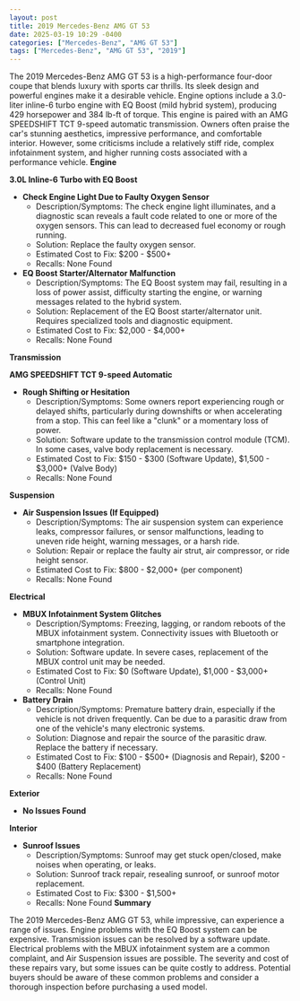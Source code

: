 ```yaml
---
layout: post
title: 2019 Mercedes-Benz AMG GT 53
date: 2025-03-19 10:29 -0400
categories: ["Mercedes-Benz", "AMG GT 53"]
tags: ["Mercedes-Benz", "AMG GT 53", "2019"]
---
```

The 2019 Mercedes-Benz AMG GT 53 is a high-performance four-door coupe that blends luxury with sports car thrills. Its sleek design and powerful engines make it a desirable vehicle. Engine options include a 3.0-liter inline-6 turbo engine with EQ Boost (mild hybrid system), producing 429 horsepower and 384 lb-ft of torque. This engine is paired with an AMG SPEEDSHIFT TCT 9-speed automatic transmission. Owners often praise the car's stunning aesthetics, impressive performance, and comfortable interior. However, some criticisms include a relatively stiff ride, complex infotainment system, and higher running costs associated with a performance vehicle.
**Engine**

**3.0L Inline-6 Turbo with EQ Boost**
* **Check Engine Light Due to Faulty Oxygen Sensor**
    * Description/Symptoms: The check engine light illuminates, and a diagnostic scan reveals a fault code related to one or more of the oxygen sensors. This can lead to decreased fuel economy or rough running.
    * Solution: Replace the faulty oxygen sensor.
    * Estimated Cost to Fix: $200 - $500+
    * Recalls: None Found
* **EQ Boost Starter/Alternator Malfunction**
    * Description/Symptoms: The EQ Boost system may fail, resulting in a loss of power assist, difficulty starting the engine, or warning messages related to the hybrid system.
    * Solution: Replacement of the EQ Boost starter/alternator unit. Requires specialized tools and diagnostic equipment.
    * Estimated Cost to Fix: $2,000 - $4,000+
    * Recalls: None Found

**Transmission**

**AMG SPEEDSHIFT TCT 9-speed Automatic**
* **Rough Shifting or Hesitation**
    * Description/Symptoms: Some owners report experiencing rough or delayed shifts, particularly during downshifts or when accelerating from a stop. This can feel like a "clunk" or a momentary loss of power.
    * Solution: Software update to the transmission control module (TCM). In some cases, valve body replacement is necessary.
    * Estimated Cost to Fix: $150 - $300 (Software Update), $1,500 - $3,000+ (Valve Body)
    * Recalls: None Found

**Suspension**

* **Air Suspension Issues (If Equipped)**
    * Description/Symptoms: The air suspension system can experience leaks, compressor failures, or sensor malfunctions, leading to uneven ride height, warning messages, or a harsh ride.
    * Solution: Repair or replace the faulty air strut, air compressor, or ride height sensor.
    * Estimated Cost to Fix: $800 - $2,000+ (per component)
    * Recalls: None Found

**Electrical**

* **MBUX Infotainment System Glitches**
    * Description/Symptoms: Freezing, lagging, or random reboots of the MBUX infotainment system. Connectivity issues with Bluetooth or smartphone integration.
    * Solution: Software update. In severe cases, replacement of the MBUX control unit may be needed.
    * Estimated Cost to Fix: $0 (Software Update), $1,000 - $3,000+ (Control Unit)
    * Recalls: None Found
* **Battery Drain**
    * Description/Symptoms: Premature battery drain, especially if the vehicle is not driven frequently. Can be due to a parasitic draw from one of the vehicle's many electronic systems.
    * Solution: Diagnose and repair the source of the parasitic draw. Replace the battery if necessary.
    * Estimated Cost to Fix: $100 - $500+ (Diagnosis and Repair), $200 - $400 (Battery Replacement)
    * Recalls: None Found

**Exterior**

* **No Issues Found**

**Interior**

* **Sunroof Issues**
    * Description/Symptoms: Sunroof may get stuck open/closed, make noises when operating, or leaks.
    * Solution: Sunroof track repair, resealing sunroof, or sunroof motor replacement.
    * Estimated Cost to Fix: $300 - $1,500+
    * Recalls: None Found
**Summary**

The 2019 Mercedes-Benz AMG GT 53, while impressive, can experience a range of issues. Engine problems with the EQ Boost system can be expensive. Transmission issues can be resolved by a software update. Electrical problems with the MBUX infotainment system are a common complaint, and Air Suspension issues are possible. The severity and cost of these repairs vary, but some issues can be quite costly to address. Potential buyers should be aware of these common problems and consider a thorough inspection before purchasing a used model.

